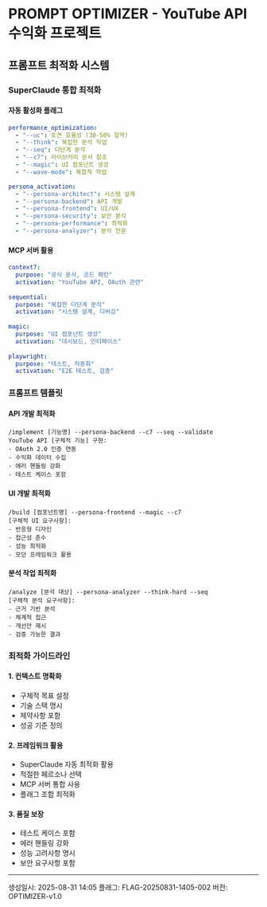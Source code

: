 # PROMPT OPTIMIZER - YouTube API 수익화 프로젝트

## 프롬프트 최적화 시스템

### SuperClaude 통합 최적화

#### 자동 활성화 플래그
```yaml
performance_optimization:
  - "--uc": 토큰 효율성 (30-50% 절약)
  - "--think": 복잡한 분석 작업
  - "--seq": 다단계 분석
  - "--c7": 라이브러리 문서 참조
  - "--magic": UI 컴포넌트 생성
  - "--wave-mode": 복합적 작업

persona_activation:
  - "--persona-architect": 시스템 설계
  - "--persona-backend": API 개발
  - "--persona-frontend": UI/UX
  - "--persona-security": 보안 분석
  - "--persona-performance": 최적화
  - "--persona-analyzer": 분석 전문
```

#### MCP 서버 활용
```yaml
context7:
  purpose: "공식 문서, 코드 패턴"
  activation: "YouTube API, OAuth 관련"
  
sequential:
  purpose: "복잡한 다단계 분석"
  activation: "시스템 설계, 디버깅"
  
magic:
  purpose: "UI 컴포넌트 생성"
  activation: "대시보드, 인터페이스"
  
playwright:
  purpose: "테스트, 자동화"
  activation: "E2E 테스트, 검증"
```

### 프롬프트 템플릿

#### API 개발 최적화
```
/implement [기능명] --persona-backend --c7 --seq --validate
YouTube API [구체적 기능] 구현:
- OAuth 2.0 인증 연동
- 수익화 데이터 수집
- 에러 핸들링 강화
- 테스트 케이스 포함
```

#### UI 개발 최적화
```
/build [컴포넌트명] --persona-frontend --magic --c7
[구체적 UI 요구사항]:
- 반응형 디자인
- 접근성 준수
- 성능 최적화
- 모던 프레임워크 활용
```

#### 분석 작업 최적화
```
/analyze [분석 대상] --persona-analyzer --think-hard --seq
[구체적 분석 요구사항]:
- 근거 기반 분석
- 체계적 접근
- 개선안 제시
- 검증 가능한 결과
```

### 최적화 가이드라인

#### 1. 컨텍스트 명확화
- 구체적 목표 설정
- 기술 스택 명시
- 제약사항 포함
- 성공 기준 정의

#### 2. 프레임워크 활용
- SuperClaude 자동 최적화 활용
- 적절한 페르소나 선택
- MCP 서버 통합 사용
- 플래그 조합 최적화

#### 3. 품질 보장
- 테스트 케이스 포함
- 에러 핸들링 강화
- 성능 고려사항 명시
- 보안 요구사항 포함

---
생성일시: 2025-08-31 14:05
플래그: FLAG-20250831-1405-002
버전: OPTIMIZER-v1.0